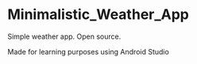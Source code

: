 # Minimalistic_Weather_App
Simple weather app. Open source.

Made for learning purposes using Android Studio
